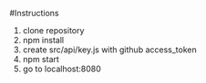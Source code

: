 #Instructions
1. clone repository
2. npm install
3. create src/api/key.js with github access_token
4. npm start
5. go to localhost:8080

